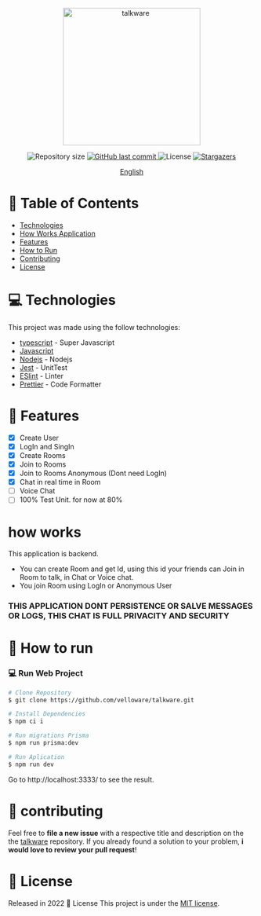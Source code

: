 <p align="center">
   <img src="https://avatars.githubusercontent.com/u/105833248?s=400&u=23db20e40ccd72d71fa4e22600335d2c8518a8b1&v=4" alt="talkware" width="280"/>
</p>

<p align="center">	
  <img alt="Repository size" src="https://img.shields.io/github/repo-size/velloware/talkware?color=774DD6">

  <a href="https://github.com/velloware/talkware/commits">
    <img alt="GitHub last commit" src="https://img.shields.io/github/last-commit/velloware/talkware?color=774DD6">
  </a> 
  <img alt="License" src="https://img.shields.io/badge/license-MIT-8257E5">
  <a href="https://github.com/velloware/talkware/stargazers">
    <img alt="Stargazers" src="https://img.shields.io/github/stars/velloware/talkware?color=8257E5&logo=github">
  </a>
</p>

<p align="center">
    <a href="README.md">English</a>
 </p>

# :pushpin: Table of Contents

* [Technologies](#computer-technologies)
* [How Works Application](#how-works)
* [Features](#rocket-features)
* [How to Run](#construction_worker-how-to-run)
* [Contributing](#tada-contributing)
* [License](#closed_book-license)

# :computer: Technologies
This project was made using the follow technologies:

* [typescript](https://www.typescriptlang.org/) - Super Javascript
* [Javascript](https://www.typescriptlang.org/)
* [Nodejs](http://nodejs.org/) - Nodejs
* [Jest](https://jestjs.io/) - UnitTest
* [ESlint](https://eslint.org/) - Linter
* [Prettier](https://prettier.io/) - Code Formatter

# :rocket: Features

- [x] Create User
- [x] LogIn and SingIn
- [x] Create Rooms
- [x] Join to Rooms
- [x] Join to Rooms Anonymous (Dont need LogIn)
- [x] Chat in real time in Room
- [ ] Voice Chat
- [ ] 100% Test Unit. for now at 80%

# how works

This application is backend.

- You can create Room and get Id, using this id your friends can Join in Room to talk, in Chat or Voice chat.
- You join Room using LogIn or Anonymous User

### THIS APPLICATION DONT PERSISTENCE OR SALVE MESSAGES OR LOGS, THIS CHAT IS FULL PRIVACITY AND SECURITY

# :construction_worker: How to run

### 💻 Run Web Project

```bash
# Clone Repository
$ git clone https://github.com/velloware/talkware.git

# Install Dependencies
$ npm ci i

# Run migrations Prisma
$ npm run prisma:dev

# Run Aplication
$ npm run dev
```
Go to http://localhost:3333/ to see the result.

# :tada: contributing

Feel free to **file a new issue** with a respective title and description on the the [talkware](https://github.com/velloware/talkware/issues) repository. If you already found a solution to your problem, **i would love to review your pull request**!

# :closed_book: License

Released in 2022 :closed_book: License
This project is under the [MIT license](./LICENSE).
